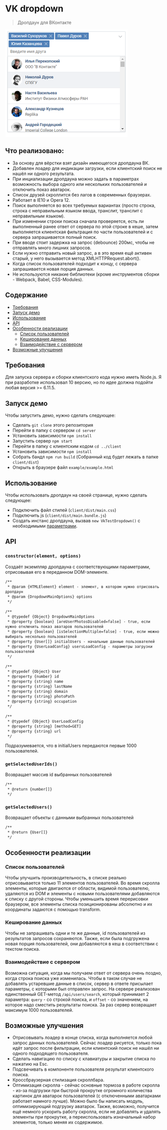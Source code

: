# VK dropdown
> Дропдаун для ВКонтакте

![Demo screenshot](https://raw.githubusercontent.com/dmikheev/vk-dropdown-test/master/demo.PNG)

## Что реализовано:
* За основу для вёрстки взят дизайн имеющегося дропдауна ВК.
* Добавлен лоадер для индикации загрузки, если клиентский поиск не нашёл ни одного результата.
* При инциализации дропдауна можно задать в параметрах возможность выбора одного или нескольких пользователей и отключить показ аватарок.
* Список друзей скроллится без лагов в современных браузерах.
* Работает в IE10 и Opera 12.
* Поиск выполняется во всех требуемых вариантах (просто строка, строка с неправильным языком ввода, транслит, транслит с неправильным языком).
* При изменении строки поиска сначала проверяется, есть ли выполненный ранее ответ от сервера по этой строке в кеше, затем выполняется клиентская фильтрация по части пользователей и с сервера запрашивается полный поиск.
* При вводе стоит задержка на запрос (debounce) 200мс, чтобы не отправлять много лишних запросов.
* Если нужно отправить новый запрос, а в это время ещё активен старый, у него вызывается метод XMLHTTPRequest.abort().
* Когда список пользователей подходит к концу, с сервера запрашивается новая порция данных.
* Не используются никакие библиотеки (кроме инструментов сборки - Webpack, Babel, CSS-Modules).

## Содержание
- [Требования](#%D1%82%D1%80%D0%B5%D0%B1%D0%BE%D0%B2%D0%B0%D0%BD%D0%B8%D1%8F)
- [Запуск демо](#%D0%B7%D0%B0%D0%BF%D1%83%D1%81%D0%BA-%D0%B4%D0%B5%D0%BC%D0%BE)
- [Использование](#%D0%B8%D1%81%D0%BF%D0%BE%D0%BB%D1%8C%D0%B7%D0%BE%D0%B2%D0%B0%D0%BD%D0%B8%D0%B5)
- [API](#api)
- [Особенности реализации](#%D0%BE%D1%81%D0%BE%D0%B1%D0%B5%D0%BD%D0%BD%D0%BE%D1%81%D1%82%D0%B8-%D1%80%D0%B5%D0%B0%D0%BB%D0%B8%D0%B7%D0%B0%D1%86%D0%B8%D0%B8)
  - [Список пользователей](#%D1%81%D0%BF%D0%B8%D1%81%D0%BE%D0%BA-%D0%BF%D0%BE%D0%BB%D1%8C%D0%B7%D0%BE%D0%B2%D0%B0%D1%82%D0%B5%D0%BB%D0%B5%D0%B9)
  - [Кеширование данных](#%D0%BA%D0%B5%D1%88%D0%B8%D1%80%D0%BE%D0%B2%D0%B0%D0%BD%D0%B8%D0%B5-%D0%B4%D0%B0%D0%BD%D0%BD%D1%8B%D1%85)
  - [Взаимодействие с сервером](#%D0%B2%D0%B7%D0%B0%D0%B8%D0%BC%D0%BE%D0%B4%D0%B5%D0%B9%D1%81%D1%82%D0%B2%D0%B8%D0%B5-%D1%81-%D1%81%D0%B5%D1%80%D0%B2%D0%B5%D1%80%D0%BE%D0%BC)
- [Возможные улучшения](#%D0%B2%D0%BE%D0%B7%D0%BC%D0%BE%D0%B6%D0%BD%D1%8B%D0%B5-%D1%83%D0%BB%D1%83%D1%87%D1%88%D0%B5%D0%BD%D0%B8%D1%8F)
  
## Требования

Для запуска сервера и сборки клиентского кода нужно иметь Node.js. Я при разработке использовал 10 версию, но по идее должна подойти любая версия >= 6.11.5.
  
## Запуск демо

Чтобы запустить демо, нужно сделать следующее:

* Сделать `git clone` этого репозитория
* Перейти в папку с сервером `cd server`
* Установить зависимости `npm install`
* Запустить сервер `npm start`
* Перейти в папку с клиентским кодом `cd ../client`
* Установить зависимости `npm install`
* Собрать бандл `npm run build` (Собранный код будет лежать в папке `client/dist`)
* Открыть в браузере файл `example/example.html`

## Использование

Чтобы использовать дропдаун на своей странице, нужно сделать следующее:

* Подключить файл стилей (`client/dist/main.css`)
* Подключить js (`client/dist/main.bundle.js`)
* Создать инстанс дропдауна, вызвав `new VkTestDropdown()` с необходимыми [параметрами](#constructorelement-options).

## API

### `constructor(element, options)`

Создаёт экземпляр дропдауна с соответствующими параметрами, отрисовывая его в переданном DOM-элементе.

```
/**
 * @param {HTMLElement} element - элемент, в котором нужно отрисовать дропдаун
 * @param {DropdownMainOptions} options
 */

/**
 * @typedef {Object} DropdownMainOptions
 * @property {boolean} [areUserPhotosDisabled=false] - true, если нужно отключить показ аватаров пользователей
 * @property {boolean} [isSelectionMultiple=false] - true, если можно выбирать несколько пользователей
 * @property {User[]} initialUsers - начальные данные пользователей
 * @property {UserLoadConfig} usersLoadConfig - параметры загрузки пользователей
 */

/**
 * @typedef {Object} User
 * @property {number} id
 * @property {string} name
 * @property {string} lastName
 * @property {string} domain
 * @property {string} photoPath
 * @property {string} occupation
 */
 
/**
 * @typedef {Object} UserLoadConfig
 * @property {string} [method=GET]
 * @property {string} url
 */
```

Подразумевается, что в initialUsers передаются первые 1000 пользователей.

### `getSelectedUserIds()`

Возвращает массив id выбранных пользователей

```
/**
 * @return {number[]}
 */
```

### `getSelectedUsers()`

Возвращает объекты с данными выбранных пользователей

```
/**
 * @return {User[]}
 */
```

## Особенности реализации
### Список пользователей

Чтобы улучшить производительность, в списке реально отрисовывается только 11 элементов пользователей.
Во время скролла элементы, которые двигаются от области, видимой пользователю, удаляются из DOM и элементы с новыми пользователями
добавляются к списку с другой стороны. Чтобы уменьшить время перерисовки браузером, все элементы списка позиционированы абсолютно и
их координаты задаются с помощью transform.

### Кеширование данных

Чтобы не запрашивать одни и те же данные, id пользователей из результатов запросов сохраняются.
Также, если была подгружена новая порция пользователей, они добавляются в кеш в соответствии с текстом поиска.

### Взаимодействие с сервером

Возможна ситуация, когда мы получаем ответ от сервера очень поздно, когда строка поиска уже изменилась.
Чтобы в таком случае не добавлять устаревшие данные в список, сервер в ответе присылает параметры, с которыми был отправлен запрос.
На сервере реализован единственный GET-метод `/api/users/search`, который принимает 2 параметра: `query` - со строкой поиска, 
и `offset` - со значением, на которое надо сместить результаты поиска. За раз сервер возвращает максимум 1000 пользователей.

## Возможные улучшения

- Отрисовывать лоадер в конце списка, когда выполняется любой запрос данных пользователей. Сейчас лоадер рисуется,
только пока идёт запрос после фильтрации, если клиентский поиск не нашёл ни одного подходящего пользователя.
- Сделать навигацию по списку с клавиатуры и закрытие списка по нажатию на Esc.
- Подсвечивать в компоненте пользователя результат клиентского поиска.
- Кроссбраузерная стилизация скроллбара.
- Оптимизация скролла - сейчас основные тормоза в работе скролла - из-за подгрузки при быстрой прокрутке огромного количества картинок
для аватарок пользователей (с отключенными аватарками работает намного лучше). Можно было бы написать модуль, оптимизирующий
подгрузку аватарок. Также, возможно, получится ещё немного ускорить работу скролла, если не добавлять и удалять элементы при прокрутке,
а переиспользовать изначальный набор элементов, только меняя их содержимое.
